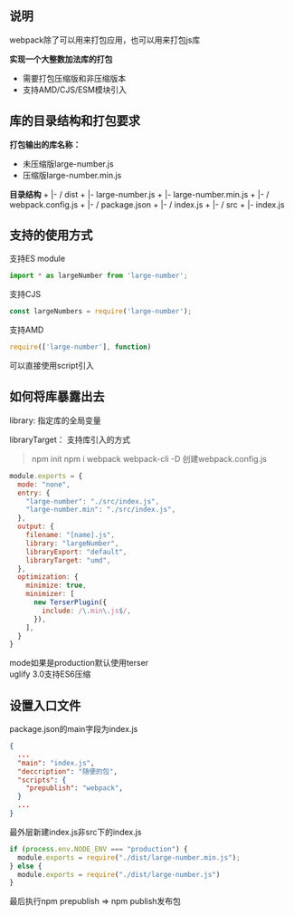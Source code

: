 ## 说明
webpack除了可以用来打包应用，也可以用来打包js库

**实现一个大整数加法库的打包**
- 需要打包压缩版和非压缩版本
- 支持AMD/CJS/ESM模块引入

## 库的目录结构和打包要求
**打包输出的库名称：**
- 未压缩版large-number.js
- 压缩版large-number.min.js

**目录结构**
\+ |- / dist
\+     |- large-number.js
\+     |- large-number.min.js
\+ |- / webpack.config.js
\+ |- / package.json
\+ |- / index.js
\+ |- / src
\+     |- index.js

## 支持的使用方式
支持ES module
```js
import * as largeNumber from 'large-number';
```
支持CJS
```js
const largeNumbers = require('large-number');
```
支持AMD
```js
require(['large-number'], function)
```
可以直接使用script引入

## 如何将库暴露出去
library: 指定库的全局变量

libraryTarget： 支持库引入的方式

>npm init
>npm i webpack webpack-cli -D
创建webpack.config.js
```js
module.exports = {
  mode: "none",
  entry: {
    "large-number": "./src/index.js",
    "large-number.min": "./src/index.js",
  },
  output: {
    filename: "[name].js",
    library: "largeNumber",
    libraryExport: "default",
    libraryTarget: "umd",
  },
  optimization: {
    minimize: true,
    minimizer: [
      new TerserPlugin({
        include: /\.min\.js$/,
      }),
    ],
  }
}
```
mode如果是production默认使用terser  
uglify 3.0支持ES6压缩

## 设置入口文件
package.json的main字段为index.js
```json
{
  ...
  "main": "index.js",
  "deccription": "随便的包",
  "scripts": {
    "prepublish": "webpack",
  }
  ...
}
```
最外层新建index.js非src下的index.js
```js
if (process.env.NODE_ENV === "production") {
  module.exports = require("./dist/large-number.min.js");
} else {
  module.exports = require("./dist/large-number.js")
}
```

最后执行npm prepublish => npm publish发布包